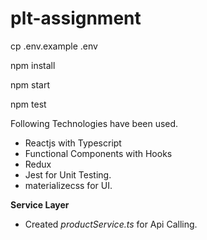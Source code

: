 # plt-assignment

cp .env.example .env

npm install

npm start

npm test 

Following Technologies have been used.

- Reactjs with Typescript
- Functional Components with Hooks
- Redux
- Jest for Unit Testing.
- materializecss for UI.


**Service Layer**

- Created *productService.ts* for Api Calling.
